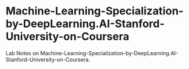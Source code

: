 # Machine-Learning-Specialization-by-DeepLearning.AI-Stanford-University-on-Coursera
Lab Notes on Machine-Learning-Specialization-by-DeepLearning.AI-Stanford-University-on-Coursera.
